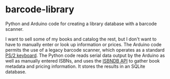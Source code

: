 # barcode-library

Python and Arduino code for creating a library database with a barcode scanner.

I want to sell some of my books and catalog the rest, but I don't want to have to manually enter or look up information or prices. The Arduino code permits the use of a legacy barcode scanner, which operates as a standard [PS/2 keyboard](http://pinouts.ru/Inputs/KeyboardPC6_pinout.shtml). The Python code reads serial data output by the Arduino as well as manually entered ISBNs, and uses the [ISBNDB API](http://isbndb.com/api/v2/docs) to gather book metadata and pricing information. It stores the results in an SQLite database.
